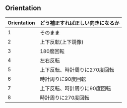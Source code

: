 
## Orientation

| Orientation | どう補正すれば正しい向きになるか |
|-------------|----------------------------------|
| 1           | そのまま                         |
| 2           | 上下反転(上下鏡像)              |
| 3           | 180度回転                        |
| 4           | 左右反転                         |
| 5           | 上下反転、時計周りに270度回転    |
| 6           | 時計周りに90度回転               |
| 7           | 上下反転、時計周りに90度回転     |
| 8           | 時計周りに270度回転              |
